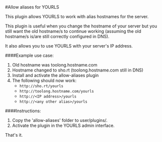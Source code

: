 #Allow aliases for YOURLS

This plugin allows YOURLS to work with alias hostnames for the server.  

This plugin is useful when you change the hostname of your server but you still want the old hostname/s to continue working (assuming the old hostname/s is/are still correctly configured in DNS).

It also allows you to use YOURLS with your server's IP address.

####Example use case:

1. Old hostname was toolong.hostname.com
2. Hostname changed to sho.rt (toolong.hostname.com still in DNS)
3. Install and activate the allow-aliases plugin
4. The following should now work:
    * `http://sho.rt/yourls`
    * `http://toolong.hostname.com/yourls`
    * `http://<IP address>/yourls`
    * `http://<any other alias>/yourls`

####Instructions:

1. Copy the 'allow-aliases' folder to user/plugins/.
2. Activate the plugin in the YOURLS admin interface.

That's it.

